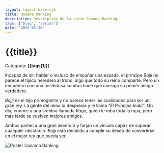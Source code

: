```yaml
---
layout: layout-base.njk
title: Ousama Ranking
description: Descripción de la serie Ousama Ranking.
tags: ["blog", "series"]
date: "2025-05-20"
---
```


# {{title}}

Categoría: **{{tags[1]}}**

Incapaz de oír, hablar o incluso de empuñar una espada, el príncipe _Bojji_ no parece el típico heredero al trono, algo que todo su reino comparte. Pero un encuentro con una misteriosa sombra hace que consiga su primer amigo verdadero.

_Bojji_ es el hijo primogénito y no parece tener las cualidades para ser un gran rey. La gente del reino lo desprecia y le llama _“El Príncipe Inútil”_. Un día, conoce a una sombra llamada _Kage_, quien le roba toda la ropa, pero más tarde se vuelven mejores amigos.

Ambos parten a una gran aventura y forjan un vínculo capaz de superar cualquier obstáculo. _Bojji_ está decidido a cumplir su deseo de convertirse en el mejor rey que pueda ser.

![Poster Ousama Ranking](/img/serie-ousama-ranking.jpg)
